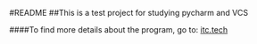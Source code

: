 #README
##This is a test project for studying pycharm and VCS

####To find more details about the program, go to: [itc.tech](https://www.itc.tech/)